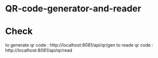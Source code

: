 # QR-code-generator-and-reader

# Check
 to generate qr code : http://localhost:8081/api/qr/gen
 to reade qr code : http://localhost:8081/api/qr/read
